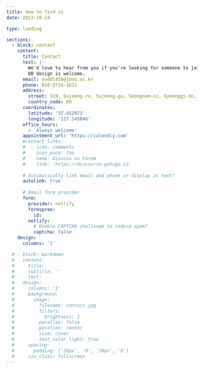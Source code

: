 ```yaml
---
title: How to find us
date: 2022-10-24

type: landing

sections:
  - block: contact
    content:
      title: Contact
      text: |-
        We'd love to hear from you if you're looking for someone to join our backend team.
        DB design is welcome.
      email: xnddl456@jbnu.ac.kr
      phone: 010-5714-1611
      address:
        street: 319, Sujeong-ro, Sujeong-gu, Seongnam-si, Gyeonggi-do, Republic of Korea
        country_code: KO
      coordinates:
        latitude: '37.452973'
        longitude: '127.145846'
      office_hours:
        - 'Always welcome'
      appointment_url: 'https://calendly.com'
      #contact_links:
      #  - icon: comments
      #    icon_pack: fas
      #    name: Discuss on Forum
      #    link: 'https://discourse.gohugo.io'
    
      # Automatically link email and phone or display as text?
      autolink: true
    
      # Email form provider
      form:
        provider: netlify
        formspree:
          id:
        netlify:
          # Enable CAPTCHA challenge to reduce spam?
          captcha: false
    design:
      columns: '1'

  # - block: markdown
  #   content:
  #     title:
  #     subtitle: ''
  #     text:
  #   design:
  #     columns: '1'
  #     background:
  #       image: 
  #         filename: contact.jpg
  #         filters:
  #           brightness: 1
  #         parallax: false
  #         position: center
  #         size: cover
  #         text_color_light: true
  #     spacing:
  #       padding: ['20px', '0', '20px', '0']
  #     css_class: fullscreen
---
```

